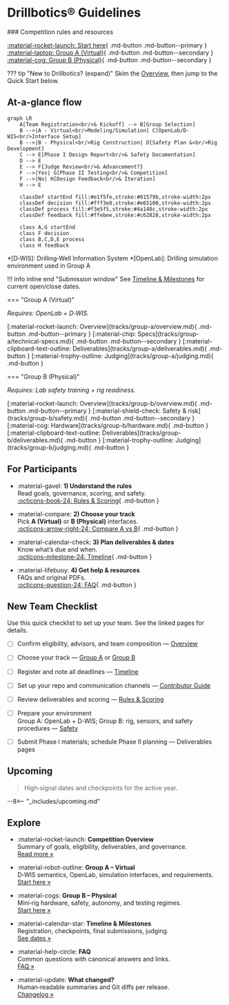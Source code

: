 # Drillbotics® Guidelines

<div class="hero" markdown>
### Competition rules and resources

[:material-rocket-launch: Start here](competition/overview.md){ .md-button .md-button--primary }
[:material-laptop: Group A (Virtual)](tracks/group-a/overview.md){ .md-button .md-button--secondary }
[:material-cog: Group B (Physical)](tracks/group-b/overview.md){ .md-button .md-button--secondary }
</div>
 
??? tip "New to Drillbotics? (expand)"
    Skim the [Overview](competition/overview.md), then jump to the Quick Start below.


## At-a-glance flow

```mermaid
graph LR
    A[Team Registration<br/>& Kickoff] --> B[Group Selection]
    B -->|A - Virtual<br/>Modeling/Simulation| C[OpenLab/D-WIS<br/>Interface Setup]
    B -->|B - Physical<br/>Rig Construction| D[Safety Plan &<br/>Rig Development]
    C --> E[Phase I Design Report<br/>& Safety Documentation]
    D --> E
    E --> F{Judge Review<br/>& Advancement?}
    F -->|Yes| G[Phase II Testing<br/>& Competition]
    F -->|No| H[Design Feedback<br/>& Iteration]
    H --> E
    
    classDef startEnd fill:#e1f5fe,stroke:#01579b,stroke-width:2px
    classDef decision fill:#fff3e0,stroke:#e65100,stroke-width:2px
    classDef process fill:#f3e5f5,stroke:#4a148c,stroke-width:2px
    classDef feedback fill:#ffebee,stroke:#c62828,stroke-width:2px
    
    class A,G startEnd
    class F decision
    class B,C,D,E process
    class H feedback
```

 
*[D‑WIS]: Drilling‑Well Information System
*[OpenLab]: Drilling simulation environment used in Group A

!!! info inline end "Submission window"
    See [Timeline & Milestones](competition/timeline.md) for current open/close dates.

=== "Group A (Virtual)"

_Requires: OpenLab + D‑WIS._

<div class="btn-row" markdown>
[:material-rocket-launch: Overview](tracks/group-a/overview.md){ .md-button .md-button--primary }
[:material-chip: Specs](tracks/group-a/technical-specs.md){ .md-button .md-button--secondary }
[:material-clipboard-text-outline: Deliverables](tracks/group-a/deliverables.md){ .md-button }
[:material-trophy-outline: Judging](tracks/group-a/judging.md){ .md-button }
</div>

=== "Group B (Physical)"

_Requires: Lab safety training + rig readiness._

<div class="btn-row" markdown>
[:material-rocket-launch: Overview](tracks/group-b/overview.md){ .md-button .md-button--primary }
[:material-shield-check: Safety & risk](tracks/group-b/safety.md){ .md-button .md-button--secondary }
[:material-cog: Hardware](tracks/group-b/hardware.md){ .md-button }
[:material-clipboard-text-outline: Deliverables](tracks/group-b/deliverables.md){ .md-button }
[:material-trophy-outline: Judging](tracks/group-b/judging.md){ .md-button }
</div>

## For Participants

<div class="grid cards" markdown>

- :material-gavel: **1) Understand the rules**  
  Read goals, governance, scoring, and safety.  
  [:octicons-book-24: Rules & Scoring](competition/rules-scoring.md){ .md-button }

- :material-compare: **2) Choose your track**  
  Pick **A (Virtual)** or **B (Physical)** interfaces.  
  [:octicons-arrow-right-24: Compare A vs B](tracks/deliverables.md){ .md-button }

- :material-calendar-check: **3) Plan deliverables & dates**  
  Know what’s due and when.  
  [:octicons-milestone-24: Timeline](competition/timeline.md){ .md-button }

- :material-lifebuoy: **4) Get help & resources**  
  FAQs and original PDFs.  
  [:octicons-question-24: FAQ](faq.md){ .md-button }

</div>

## New Team Checklist

Use this quick checklist to set up your team. See the linked pages for details.

- [ ] Confirm eligibility, advisors, and team composition — [Overview](competition/overview.md)
- [ ] Choose your track — [Group A](tracks/group-a/overview.md) or [Group B](tracks/group-b/overview.md)
- [ ] Register and note all deadlines — [Timeline](competition/timeline.md)
- [ ] Set up your repo and communication channels — [Contributor Guide](contributor-guide.md)
- [ ] Review deliverables and scoring — [Rules & Scoring](competition/rules-scoring.md)
- [ ] Prepare your environment  
      Group A: OpenLab + D‑WIS;  Group B: rig, sensors, and safety procedures — [Safety](competition/safety.md)
- [ ] Submit Phase I materials; schedule Phase II planning — Deliverables pages


## Upcoming

> High‑signal dates and checkpoints for the active year.

--8<-- "_includes/upcoming.md"

## Explore

<div class="grid cards" markdown>

- :material-rocket-launch: **Competition Overview**  
  Summary of goals, eligibility, deliverables, and governance.  
  [Read more »](competition/overview.md)

- :material-robot-outline: **Group A – Virtual**  
  D‑WIS semantics, OpenLab, simulation interfaces, and requirements.  
  [Start here »](tracks/group-a/overview.md)

- :material-cogs: **Group B – Physical**  
  Mini‑rig hardware, safety, autonomy, and testing regimes.  
  [Start here »](tracks/group-b/overview.md)

- :material-calendar-star: **Timeline & Milestones**  
  Registration, checkpoints, final submissions, judging.  
  [See dates »](competition/timeline.md)

- :material-help-circle: **FAQ**  
  Common questions with canonical answers and links.  
  [FAQ »](faq.md)

- :material-update: **What changed?**  
  Human‑readable summaries and Git diffs per release.  
  [Changelog »](changelog.md)

</div>
